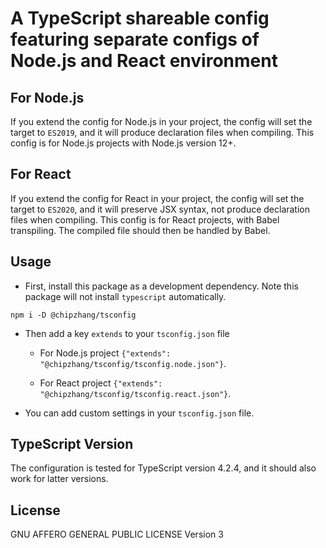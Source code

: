 # A TypeScript shareable config featuring separate configs of Node.js and React environment

## For Node.js

If you extend the config for Node.js in your project,
the config will set the target to `ES2019`, and it will produce declaration files when compiling.
This config is for Node.js projects with Node.js version 12+.

## For React

If you extend the config for React in your project,
the config will set the target to `ES2020`, and it will preserve JSX syntax, not produce declaration files when compiling.
This config is for React projects, with Babel transpiling. The compiled file should then be handled by Babel.

## Usage

- First, install this package as a development dependency. Note this package will not install `typescript` automatically.

```shell
npm i -D @chipzhang/tsconfig
```

- Then add a key `extends` to your `tsconfig.json` file

  - For Node.js project `{"extends": "@chipzhang/tsconfig/tsconfig.node.json"}`.

  - For React project `{"extends": "@chipzhang/tsconfig/tsconfig.react.json"}`.

- You can add custom settings in your `tsconfig.json` file.

## TypeScript Version

The configuration is tested for TypeScript version 4.2.4, and it should also work for latter versions.

## License

GNU AFFERO GENERAL PUBLIC LICENSE Version 3
